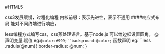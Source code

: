 #HTML5

css3发展缓慢，过程化编程
内核前缀：表示先进性，表示不通用
####响应式布局
能对不同终端进行响应，

less编程方式编写css，css预处理语言。基于node.js
可以给边框设置圆角，
@声明变量:赋值
eg:`@color:#999;``background:@color;`
函数声明
eg:```less 
.raduis(@num){
	border-radius: @num;
}
```